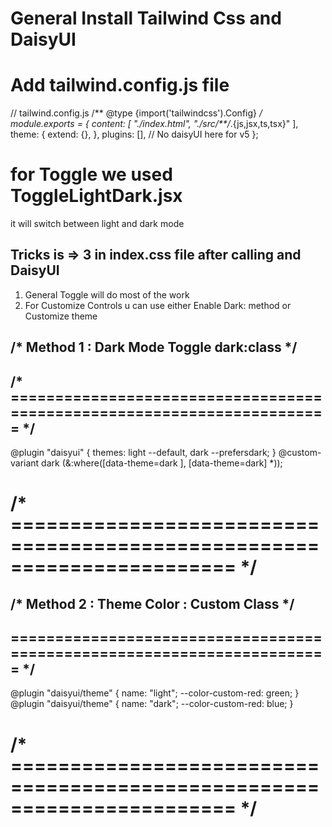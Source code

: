 # General Install Tailwind Css and DaisyUI

# Add tailwind.config.js file 
// tailwind.config.js
/** @type {import('tailwindcss').Config} */
module.exports = {
  content: [
    "./index.html",
    "./src/**/*.{js,jsx,ts,tsx}"
  ],
  theme: {
    extend: {},
  },
  plugins: [], // No daisyUI here for v5
};

# for Toggle we used ToggleLightDark.jsx 
 it will switch between light and dark mode 

## Tricks is => 3 in index.css file after calling and DaisyUI

1. General Toggle will do most of the work
2. For Customize Controls u can use either Enable Dark: method or Customize theme 

## /* Method 1 : Dark Mode Toggle dark:class */
## /* ======================================================================= */
@plugin "daisyui" {
  themes: light --default, dark --prefersdark;
}
@custom-variant dark (&:where([data-theme=dark ], [data-theme=dark] *));

# /* ======================================================================= */






## /* Method 2 : Theme Color : Custom Class */
## ======================================================================= */
@plugin "daisyui/theme" {
  name: "light";
  --color-custom-red: green;
}
@plugin "daisyui/theme" {
  name: "dark";
  --color-custom-red: blue;
}
# /* ======================================================================= */
